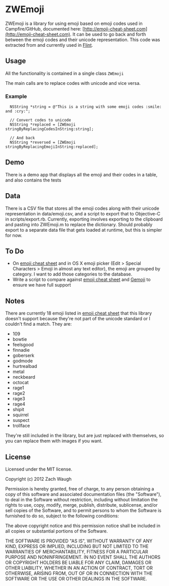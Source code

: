 # ZWEmoji

ZWEmoji is a library for using emoji based on emoji codes used in Campfire/GitHub, documented here: [http://emoji-cheat-sheet.com](http://emoji-cheat-sheet.com). It can be used to go back and forth between the emoji codes and their unicode representation. This code was extracted from and currently used in [Flint](http://giantcomet.com/flint).

## Usage

All the functionality is contained in a single class `ZWEmoji`

The main calls are to replace codes with unicode and vice versa.

### Example

```
  NSString *string = @"This is a string with some emoji codes :smile: and :cry:";
  
  // Convert codes to unicode
  NSString *replaced = [ZWEmoji stringByReplacingCodesInString:string];
  
  // And back
  NSString *reversed = [ZWEmoji stringByReplacingEmojiInString:replaced];

```

## Demo

There is a demo app that displays all the emoji and their codes in a table, and also contains the tests

## Data

There is a CSV file that stores all the emoji codes along with their unicode representation in data/emoji.csv, and a script to export that to Objective-C in scripts/export.rb. Currently, exporting involves exporting to the clipboard and pasting into ZWEmoji.m to replace the dictionary. Should probably export to a separate data file that gets loaded at runtime, but this is simpler for now.

## To Do

- On [emoji cheat sheet](http://emoji-cheat-sheet.com) and in OS X emoji picker (Edit > Special Characters > Emoji in almost any text editor), the emoji are grouped by category. I want to add those categories to the database.
- Write a script to compare against [emoji cheat sheet](http://emoji-cheat-sheet.com) and [Gemoji](http://github.com/github/gemoji) to ensure we have full support

## Notes

There are currently 18 emoji listed in [emoji cheat sheet](http://emoji-cheat-sheet.com) that this library doesn't support because they're not part of the unicode standard or I couldn't find a match. They are:

- 109
- bowtie
- feelsgood
- finnadie
- goberserk
- godmode
- hurtrealbad
- metal
- neckbeard
- octocat
- rage1
- rage2
- rage3
- rage4
- shipit
- squirrel
- suspect
- trollface

They're still included in the library, but are just replaced with themselves, so you can replace them with images if you want.

## License

Licensed under the MIT license.

Copyright (c) 2012 Zach Waugh

Permission is hereby granted, free of charge, to any person obtaining a copy of this software and associated documentation files (the "Software"), to deal in the Software without restriction, including without limitation the rights to use, copy, modify, merge, publish, distribute, sublicense, and/or sell copies of the Software, and to permit persons to whom the Software is furnished to do so, subject to the following conditions:

The above copyright notice and this permission notice shall be included in all copies or substantial portions of the Software.

THE SOFTWARE IS PROVIDED "AS IS", WITHOUT WARRANTY OF ANY KIND, EXPRESS OR IMPLIED, INCLUDING BUT NOT LIMITED TO THE WARRANTIES OF MERCHANTABILITY, FITNESS FOR A PARTICULAR PURPOSE AND NONINFRINGEMENT. IN NO EVENT SHALL THE AUTHORS OR COPYRIGHT HOLDERS BE LIABLE FOR ANY CLAIM, DAMAGES OR OTHER LIABILITY, WHETHER IN AN ACTION OF CONTRACT, TORT OR OTHERWISE, ARISING FROM, OUT OF OR IN CONNECTION WITH THE SOFTWARE OR THE USE OR OTHER DEALINGS IN THE SOFTWARE.

